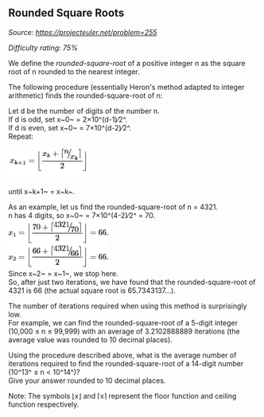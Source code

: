 Rounded Square Roots
--------------------

*Source: https://projecteuler.net/problem=255*


*Difficulty rating: 75%*

We define the *rounded-square-root* of a positive integer n as the
square root of n rounded to the nearest integer.

The following procedure (essentially Heron's method adapted to integer
arithmetic) finds the rounded-square-root of n:

Let d be the number of digits of the number n.\
 If d is odd, set x~0~ = 2×10^(d-1)⁄2^.\
 If d is even, set x~0~ = 7×10^(d-2)⁄2^.\
 Repeat:

![p255\_Heron.gif](img/p255_Heron.gif)

until x~k+1~ = x~k~.

As an example, let us find the rounded-square-root of n = 4321.\
n has 4 digits, so x~0~ = 7×10^(4-2)⁄2^ = 70.\
![p255\_Example.gif](img/p255_Example.gif)\
 Since x~2~ = x~1~, we stop here.\
 So, after just two iterations, we have found that the
rounded-square-root of 4321 is 66 (the actual square root is
65.7343137…).

The number of iterations required when using this method is surprisingly
low.\
 For example, we can find the rounded-square-root of a 5-digit integer
(10,000 ≤ n ≤ 99,999) with an average of 3.2102888889 iterations (the
average value was rounded to 10 decimal places).

Using the procedure described above, what is the average number of
iterations required to find the rounded-square-root of a 14-digit number
(10^13^ ≤ n \< 10^14^)?\
 Give your answer rounded to 10 decimal places.

Note: The symbols ⌊x⌋ and ⌈x⌉ represent the floor function and ceiling
function respectively.
